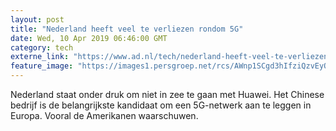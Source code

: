 ```yaml
---
layout: post
title: "Nederland heeft veel te verliezen rondom 5G"
date: Wed, 10 Apr 2019 06:46:00 GMT
category: tech
externe_link: "https://www.ad.nl/tech/nederland-heeft-veel-te-verliezen-rondom-5g~a0ea0fc9/"
feature_image: "https://images1.persgroep.net/rcs/AWnp1SCgd3hIfziQzvEyOUYQA6w/diocontent/142707283/_fitwidth/400/?appId=21791a8992982cd8da851550a453bd7f&quality=0.7"
---
```


Nederland staat onder druk om niet in zee te gaan met Huawei. Het Chinese bedrijf is de belangrijkste kandidaat om een 5G-netwerk aan te leggen in Europa. Vooral de Amerikanen waarschuwen.
